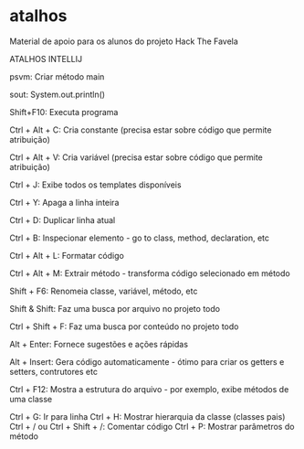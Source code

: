 # atalhos
Material de apoio para os alunos do projeto Hack The Favela

ATALHOS INTELLIJ


psvm: Criar método main

sout: System.out.println()

Shift+F10: Executa programa

Ctrl + Alt + C: Cria constante (precisa estar sobre código que permite atribuição)

Ctrl + Alt + V: Cria variável (precisa estar sobre código que permite atribuição)

Ctrl + J: Exibe todos os templates disponíveis

Ctrl + Y: Apaga a linha inteira

Ctrl + D: Duplicar linha atual

Ctrl + B: Inspecionar elemento - go to class, method, declaration, etc

Ctrl + Alt + L: Formatar código

Ctrl + Alt + M: Extrair método - transforma código selecionado em método

Shift + F6: Renomeia classe, variável, método, etc

Shift & Shift: Faz uma busca por arquivo no projeto todo

Ctrl + Shift + F: Faz uma busca por conteúdo no projeto todo

Alt + Enter: Fornece sugestões e ações rápidas

Alt + Insert: Gera código automaticamente - ótimo para criar os getters e setters, contrutores etc

Ctrl + F12: Mostra a estrutura do arquivo - por exemplo, exibe métodos de uma classe

Ctrl + G: Ir para linha
Ctrl + H: Mostrar hierarquia da classe (classes pais)
Ctrl + / ou Ctrl + Shift + /: Comentar código
Ctrl + P: Mostrar parâmetros do método
